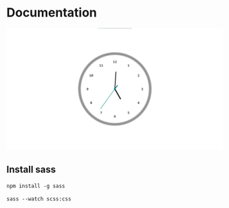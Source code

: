 # Documentation

![](images/analog-clock.jpg)

## Install sass

```
npm install -g sass
```

```
sass --watch scss:css
```